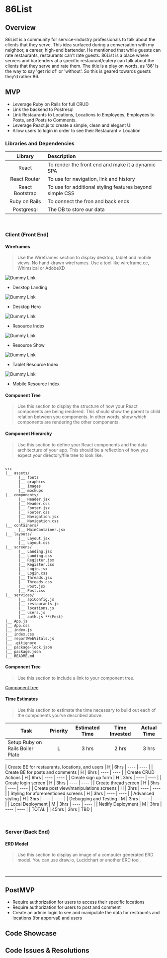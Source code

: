 # 86List

## Overview

86List is a community for service-industry professionals to talk about the clients that they serve. This idea surfaced during a conversation with my neighbor, a career, high-end bartender. He mentioned that while guests can rate restaurants, restaurants can't rate guests. 86List is a place where servers and bartenders at a specific restaurant/eatery can talk about the clients that they serve and rate them. The title is a play on words, as '86' is the way to say 'get rid of' or 'without'. So this is geared towards guests they'd rather 86.

## MVP

- Leverage Ruby on Rails for full CRUD
- Link the backend to Postresql
- Link Restaurants to Locations, Locations to Employees, Employees to Posts, and Posts to Comments.
- Leverage React.js to create a simple, clean and elegant UI
- Allow users to login in order to see their Restaurant > Location

### Libraries and Dependencies

|     Library     | Description                                              |
| :-------------: | :------------------------------------------------------- |
|      React      | To render the front end and make it a dynamic SPA        |
|  React Router   | To use for navigation, link and history                  |
| React Bootstrap | To use for additional styling features beyond simple CSS |
|  Ruby on Rails  | To connect the fron and back ends                        |
|   Postgresql    | The DB to store our data                                 |

<br>

### Client (Front End)

#### Wireframes

> Use the Wireframes section to display desktop, tablet and mobile views. No hand-drawn wireframes. Use a tool like wireframe.cc, Whimsical or AdobeXD

![Dummy Link](url)

- Desktop Landing

![Dummy Link](url)

- Desktop Hero

![Dummy Link](url)

- Resource Index

![Dummy Link](url)

- Resource Show

![Dummy Link](url)

- Tablet Resource Index

![Dummy Link](url)

- Mobile Resource Index

#### Component Tree

> Use this section to display the structure of how your React components are being rendered. This should show the parent to child relation between you components. In other words, show which components are rendering the other components.

#### Component Hierarchy

> Use this section to define your React components and the data architecture of your app. This should be a reflection of how you expect your directory/file tree to look like.

```structure

src
|__ assets/
      |__ fonts
      |__ graphics
      |__ images
      |__ mockups
|__ components/
      |__ Header.jsx
      |__ Header.css
      |__ Footer.jsx
      |__ Footer.css
      |__ Navigation.jsx
      |__ Navigation.css
|__ containers/
      |__ MainContainer.jsx
|__ layouts/
      |__ Layout.jsx
      |__ Layout.css
|__ screens/
      |__ Landing.jsx
      |__ Landing.css
      |__ Register.jsx
      |__ Register.css
      |__ Login.jsx
      |__ Login.css
      |__ Threads.jsx
      |__ Threads.css
      |__ Post.jsx
      |__ Post.css
|__ services/
      |__ apiConfig.js
      |__ restaurants.js
      |__ locations.js
      |__ users.js
      |__ auth.js **(Post)
|__ App.js
|__ App.css
|__ index.js
|__ index.css
|__ reportWebVitals.js
|__ .gitignore
|__ package-lock.json
|__ package.json
|__ README.md

```

#### Component Tree

> Use this section to include a link to your component tree.

[Component tree](url)

#### Time Estimates

> Use this section to estimate the time necessary to build out each of the components you've described above.

| Task                             | Priority | Estimated Time | Time Invested | Actual Time |
| -------------------------------- | :------: | :------------: | :-----------: | :---------: |
| Setup Ruby on Rails Boiler Plate |    L     |     3 hrs      |     2 hrs     |    3 hrs    |

| Create BE for restaurants, locations, and users | H | 6hrs | ---- | ---- |
| Create BE for posts and comments | H | 6hrs | ---- | ---- |
| Create CRUD Actions | H | 6hrs | ---- | ---- |
| Create sign up form | H | 3hrs | ---- | ---- |
| Create login screen | H | 3hrs | ---- | ---- |
| Create thread screen | H | 3hrs | ---- | ---- |
| Create post view/manipulations screens | H | 3hrs | ---- | ---- |
| Styling for aforementioned screens | H | 3hrs | ---- | ---- |
| Advanced styling | H | 3hrs | ---- | ---- |
| Debugging and Testing | M | 3hrs | ---- | ---- |
| Local Deployment | M | 3hrs | ---- | ---- |
| Netlify Deployment | M | 3hrs | ---- | ---- |
| TOTAL | | 45hrs | 3hrs | TBD |

<br>

### Server (Back End)

#### ERD Model

> Use this section to display an image of a computer generated ERD model. You can use draw.io, Lucidchart or another ERD tool.

<br>

---

## PostMVP

- Require authorization for users to access their specific locations
- Require authorization for users to post and comment
- Create an admin login to see and manipulate the data for restraunts and locations (for apporval) and users

## Code Showcase

## Code Issues & Resolutions

